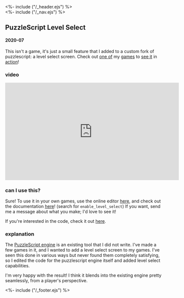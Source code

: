 <!DOCTYPE html>
<html>
<head>
<%- include ("/_header.ejs") %>
</head>
<body>
<div class="wrapper">
<%- include ("/_nav.ejs") %>
<section id="main-content">
<h1 class="post-title">PuzzleScript Level Select</h1>
<h4 class="post-meta">2020-07</h4>

This isn't a game, it's just a small feature that I added to a custom fork of puzzlescript: a level select screen. Check out [one of](https://pancelor.itch.io/paint-everything-everywhere) my [games](https://pancelor.itch.io/elephant-in-a-bottle) to [see it](https://pancelor.itch.io/chickenswamp) in [action](https://pancelor.itch.io/guided-sock-meditation)!

### video

<iframe width="560" height="315" src="https://www.youtube-nocookie.com/embed/rg0t26K9egw?rel=0" frameborder="0" allow="accelerometer; autoplay; clipboard-write; encrypted-media; gyroscope; picture-in-picture" allowfullscreen></iframe>

### can I use this?

Sure! To use it in your own games, use the online editor <a href="https://pancelor.github.io/PuzzleScript/editor.html">here</a>, and check out the documentation <a href="https://pancelor.github.io/PuzzleScript/Documentation/levels.html">here</a>! (search for `enable_level_select`) If you want, send me a message about what you make; I'd love to see it!

If you're interested in the code, check it out <a href="https://github.com/pancelor/PuzzleScript/tree/level-select">here</a>.

### explanation

The <a href="https://www.puzzlescript.net/">PuzzleScript engine</a> is an existing tool that I did not write. I've made a few games in it, and I wanted to add a level select screen to my games. I've seen this done in various ways but never found them completely satisfying, so I edited the code for the puzzlescript engine itself and added level select capabilities.

I'm very happy with the result! I think it blends into the existing engine pretty seamlessly, from a player's perspective.

</section>
<%- include ("/_footer.ejs") %>
</body>
</html>

